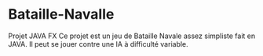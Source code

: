# Bataille-Navalle
Projet JAVA FX
Ce projet est un jeu de Bataille Navale assez simpliste fait en JAVA.
Il peut se jouer contre une IA à difficulté variable.
